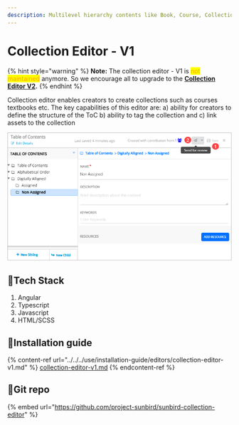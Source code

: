 ```yaml
---
description: Multilevel hierarchy contents like Book, Course, Collection, etc.
---
```


# Collection Editor - V1

{% hint style="warning" %}
**Note:** The collection editor - V1 is <mark style="color:orange;">not maintained</mark> anymore. So we encourage all to upgrade to the [**Collection Editor V2**](collection-editor-v2/)**.**
{% endhint %}

Collection editor enables creators to create collections such as courses textbooks etc. The key capabilities of this editor are: a) ability for creators to define the structure of the ToC b) ability to tag the collection and c) link assets to the collection&#x20;

![](<../../../.gitbook/assets/image (2) (1).png>)

## :stars:Tech Stack

1. Angular
2. Typescript
3. Javascript
4. HTML/SCSS

## :stars:Installation guide

{% content-ref url="../../../use/installation-guide/editors/collection-editor-v1.md" %}
[collection-editor-v1.md](../../../use/installation-guide/editors/collection-editor-v1.md)
{% endcontent-ref %}

## :stars:Git repo

{% embed url="https://github.com/project-sunbird/sunbird-collection-editor" %}
